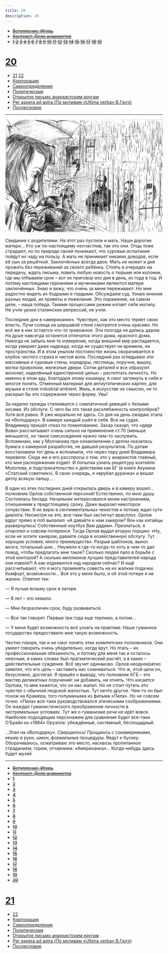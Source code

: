 ```yaml
---
title: 20
description: 20
---
```


- ~~[Вступление. Игорь](./1.md)~~
- ~~[Контекст. Дело анархистов](./2.md)~~
- ~~[1](./3.md)  [2](./4.md)  [3](./5.md)  [4](./6.md)  [5](./7.md)  [6](./8.md)  [7](./9.md)  [8](./10.md)  [9](./11.md)  [10](./12.md)  [11](./13.md)  [12](./14.md)  [13](./15.md)  [14](./16.md)  [15](./17.md)  [16](./18.md)  [17](./19.md)  [18](./20.md)  [19](./21.md)~~
# [20](./22.md)
- [21](./23.md)  [22](./24.md)
- [Корпорация](./25.md)
- [Самоопределение](./26.md)
- [Политические](./27.md)
- [Открытое письмо анархистским кругам](./28.md)
- [Per aspera ad astra (По мотивам «Ultima verba» В.Гюго)](./29.md)
- [Послесловие](./30.md)

---

![](./img/9.png)

Свидание с родителями. На этот раз пустили и мать. Наши дорогие матери… Кто уж по-настоящему несчастлив, так это они. Отцы тоже страдают, но по природе своей понимают, что суровые испытания пойдут их чаду на пользу. А мать не принимает никаких доводов, если её сын за решёткой. Заключённых всегда двое. Мать не может и дня прожить без переживаний за своего ребёнка. Стоять в очередях на передачу, ждать письма, ловить любую новость о тюрьме или колонии, где мы отбываем срок – вот их приговор изо дня в день, из года в год. И потому настоящими героинями и мучениками являются матери заключённых. Знаю и вижу, что очень за меня переживают. Но мне радостно видеть их бодрыми и гордыми. Обсуждаем суд. Узнаю мнения разных людей, их приветы и пожелания. Это поражение, на самом деле, – наша победа. Такими процессами режим копает себе могилу. Не учли уроки сталинских репрессий, не учли.

Последние дни в «американке». Чувствую, как это место теряет свою власть. Лучи солнца на шершавой стене смотрятся очень красиво. Но всё же в них остается что-то тревожное. Эти полгода не дались даром. На душе навсегда останется отпечаток этого дома, красного дома. Никогда не забыть мне то измерение, когда внешний мир распадается, когда умирает даже надежда, когда не существует ни времени, ни пространства. И в этом унылом постоянстве жизнь сворачивается в клубок чистого страха и чистой воли. Последний раз оглядываю эти массивные и суровые стены, коридоры, лестницы, поручни, вышку, мотки проволоки, железные двери. Сотни деталей и все образуют монолит, наделённый единственной целью – растоптать личность. Но именно в этом аду, благодаря этому кошмару, я смог заглянуть в себя и многое понять. Отменный материал для антиутопических картин, для музыки в стиле industrial ambient. Жаль, в искусстве не смыслю, не то раскрыл бы это содержание через форму. Увы!

За неделю трижды сталкивался с симпатичной девицей с белыми косами. Из обслуги. С чего бы это такая расхлябанность контролёров? Хотя всё равно. Я уже морально не здесь. Со дня на день ожидаю этапа на «Володарку». В камере каждый ушёл в себя. Все на судах. Владимиру пришёл отказ по помилованию. Захар сказал, что «дядя Вова» рассчитывает очень сильно на применение ст.70 (меньше меньшего), но такое снисхождение нужно чем-то заслужить. Вспоминаю, как у Молчанова при ознакомлении с делом оказалась бумага о камерной разработке, не давшей результатов. По датам восстановили тот день и вспомнили, что через пару дней Владимира перевели. Сюда же и его расспросы о том, кто у анархистов главный, кто мне распоряжения отдаёт. И попытки узнать рецептуру коктейля Молотова, и подстрекательство к действиям как БГ (в книге Акунина «Статский советник»). В свою очередь, я «врубал дурачка» и вешал дятлу всякую лапшу…

В один из этих последних дней открылась дверь и в камеру вошел… полковник Орлов собственной персоной! Естественно, по мою душу. Состоялась беседа. Начальник интересовался моим настроением, отношением к предстоящему сроку. Даже выразил некоторое сочувствие. Я не верю в сентиментальных чекистов и потому ждал сути диалога. Несмотря на это, все-таки был застигнут врасплох. Орлов вдруг прямо в лоб выпалил: «А давайте к нам хакером? Вон как китайцы развернулись! Собственный ноутбук Вам дадим». Признаться, я оторопел и совсем потерялся. Тогда Орлов выдал вторую порцию: «Ну, если не хотите хакером, давайте сюда в хозяйственную обслугу. Тут хорошие условия, много преимуществ». Разрыв шаблонов, вынос мозга, тотальный шок… Неужели я где-то когда-то хоть в чем-то дал повод, чтобы предлагать мне такое? Сколько людей пало в борьбе с этой конторой? А сколько миллионов лучших представителей народа они извели?! А как издеваются над народом сейчас? И ещё рассчитывают, что я могу променять совесть на их жалкие подачки. Комфорт, возможности… Всё это у меня было, и об этой потере я не жалею. Ответил так:

— Я лучше возьму срок в лагере.

— 8 лет – это немало.

— Мне безразличен срок, буду развиваться.

— Все так говорят. Первые три года еще терпимо, а потом…

— У меня будет возможность всё узнать на практике. Наше гуманное государство предоставило мне такую возможность.

Честно говоря, так и не смог понять этих комитетских полковников. Они умеют говорить очень убедительно, когда врут. Но лгать – их профессиональная обязанность, и потому для меня так и осталось неясным, в каких словах был прагматический расчёт, а в каких – действительные суждения. Всё звучит одинаково. Орлов неоднократно заявлял, что его цель – заставить нас сомневаться. Что ж, этой цели он, безусловно, достигал. Я пришёл к выводу, что полковник КГБ – это мастер деликатных поручений: ни добавить, ни отнять. Что касается Орлова, то мне кажется, что он нас жалел. Но не стоит путать это чувство с обычной людской жалостью. Тут нечто другое. Чем-то он был похож на Крамера, того полуманьяка из фильма «Пила». Но не совсем точно. «Пила» всё-таки руководствовался этическими соображениями. Он жаждал гуманистического преображения личности в экстремальных условиях. Тут же о гуманизме речи не идёт вовсе. Наиболее подходящим персонажем для сравнения будет все-таки О’Брайн из «1984» Оруэлла: убеждённый, системный, беспощадный.

…Этап на «Володарку». Свершилось! Прощаюсь с сокамерниками, кешер в руки, шмон, формальные процедуры. Ведут к бусику. Оборачиваюсь, осматриваю это место, насквозь пропитанное страданием, горем, отчаянием. «Американка»… Когда-нибудь здесь будет музей.

---

- ~~[Вступление. Игорь](./1.md)~~
- ~~[Контекст. Дело анархистов](./2.md)~~
- ~~[1](./3.md)~~
- ~~[2](./4.md)~~
- ~~[3](./5.md)~~
- ~~[4](./6.md)~~
- ~~[5](./7.md)~~
- ~~[6](./8.md)~~
- ~~[7](./9.md)~~
- ~~[8](./10.md)~~
- ~~[9](./11.md)~~
- ~~[10](./12.md)~~
- ~~[11](./13.md)~~
- ~~[12](./14.md)~~
- ~~[13](./15.md)~~
- ~~[14](./16.md)~~
- ~~[15](./17.md)~~
- ~~[16](./18.md)~~
- ~~[17](./19.md)~~
- ~~[18](./20.md)~~
- ~~[19](./21.md)~~
- ~~[20](./22.md)~~
# [21](./23.md)
- [22](./24.md)
- [Корпорация](./25.md)
- [Самоопределение](./26.md)
- [Политические](./27.md)
- [Открытое письмо анархистским кругам](./28.md)
- [Per aspera ad astra (По мотивам «Ultima verba» В.Гюго)](./29.md)
- [Послесловие](./30.md)
